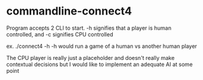 # commandline-connect4
Program accepts 2 CLI to start.
-h signifies that a player is human controlled, and -c signifies CPU controlled

ex.
./connect4 -h -h
would run a game of a human vs another human player

The CPU player is really just a placeholder and doesn't really make contextual decisions but I would like
to implement an adequate AI at some point
